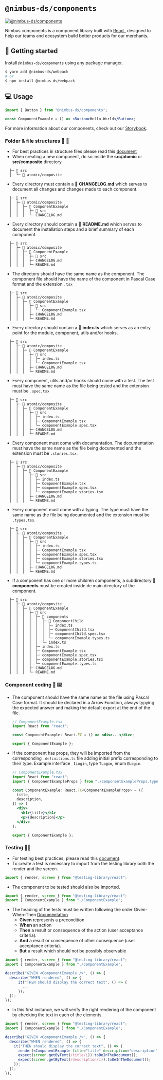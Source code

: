 # `@nimbus-ds/components`

[![@nimbus-ds/components](https://img.shields.io/npm/v/@nimbus-ds/components?label=%40nimbus-ds%2Fcomponents)](https://www.npmjs.com/package/@nimbus-ds/components)

Nimbus components is a component library built with [React](https://reactjs.org), designed to help our teams and ecosystem build better products for our merchants.

## 🚀 Getting started

Install `@nimbus-ds/components` using any package manager.

```sh
$ yarn add @nimbus-ds/webpack
# or
$ npm install @nimbus-ds/webpack
```

## 💻 Usage

```jsx
import { Button } from "@nimbus-ds/components";

const ComponentExample = () => <Button>Hello World</Button>;
```

For more information about our components, check out our [Storybook](https://tiendanube.github.io/nimbus-design-system/).

### Folder & file structures 📁 📄

- For best practices in structure files please read this [document](https://redux.js.org/style-guide/style-guide#structure-files-as-feature-folders-with-single-file-logic)
- When creating a new component, do so inside the **src/atomic** or **src/composite** directory

```
  ├─ 📁 src
  │  └─ 📁 atomic/composite
```

- Every directory must contain a 📄 **CHANGELOG.md** which serves to document all changes and changes made to each component.

```
  ├─ 📁 src
  │  ├─ 📁 atomic/composite
  │  │  ├─ 📁 ComponentExample
  │  │  │  ├─ 📁 src
  │  │  │  └─ CHANGELOG.md
```

- Every directory should contain a 📄 **README.md** which serves to document the installation steps and a brief summary of each component.

```
  ├─ 📁 src
  │  ├─ 📁 atomic/composite
  │  │  ├─ 📁 ComponentExample
  │  │  │  ├─ 📁 src
  │  │  │  ├─ CHANGELOG.md
  │  │  │  └─ README.md
```

- The directory should have the same name as the component. The component file should have the name of the component in Pascal Case format and the extension `.tsx`

```
  ├─ 📁 src
  │  ├─ 📁 atomic/composite
  │  │  ├─ 📁 ComponentExample
  │  │  │  ├─ 📁 src
  │  │  │  │  └─ ComponentExample.tsx
  │  │  │  ├─ CHANGELOG.md
  │  │  │  └─ README.md
```

- Every directory should contain a 📄 **index.ts** which serves as an entry point for the module, component, utils and/or hooks.

```
  ├─ 📁 src
  │  ├─ 📁 atomic/composite
  │  │  ├─ 📁 ComponentExample
  │  │  │  ├─ 📁 src
  │  │  │  │  ├─ index.ts
  │  │  │  │  └─ ComponentExample.tsx
  │  │  │  ├─ CHANGELOG.md
  │  │  │  └─ README.md
```

- Every component, utils and/or hooks should come with a test. The test must have the same name as the file being tested and the extension must be `.spec.tsx`

```
  ├─ 📁 src
  │  ├─ 📁 atomic/composite
  │  │  ├─ 📁 ComponentExample
  │  │  │  ├─ 📁 src
  │  │  │  │  ├─ index.ts
  │  │  │  │  ├─ ComponentExample.tsx
  │  │  │  │  └─ componentExample.spec.tsx
  │  │  │  ├─ CHANGELOG.md
  │  │  │  └─ README.md
```

- Every component must come with documentation. The documentation must have the same name as the file being documented and the extension must be `.stories.tsx`.

```
  ├─ 📁 src
  │  ├─ 📁 atomic/composite
  │  │  ├─ 📁 ComponentExample
  │  │  │  ├─ 📁 src
  │  │  │  │  ├─ index.ts
  │  │  │  │  ├─ ComponentExample.tsx
  │  │  │  │  ├─ componentExample.spec.tsx
  │  │  │  │  └─ componentExample.stories.tsx
  │  │  │  ├─ CHANGELOG.md
  │  │  │  └─ README.md
```

- Every component must come with a typing. The type must have the same name as the file being documented and the extension must be `.types.tsx`.

```
  ├─ 📁 src
  │  ├─ 📁 atomic/composite
  │  │  ├─ 📁 ComponentExample
  │  │  │  ├─ 📁 src
  │  │  │  │  ├─ index.ts
  │  │  │  │  ├─ ComponentExample.tsx
  │  │  │  │  ├─ componentExample.spec.tsx
  │  │  │  │  ├─ componentExample.stories.tsx
  │  │  │  │  └─ componentExample.types.ts
  │  │  │  ├─ CHANGELOG.md
  │  │  │  └─ README.md
```

- If a component has one or more children components, a subdirectory **📁 components** must be created inside de main directory of the component.

```
  ├─ 📁 src
  │  ├─ 📁 atomic/composite
  │  │  ├─ 📁 ComponentExample
  │  │  │  ├─ 📁 src
  │  │  │  │  ├─ 📁 components
  │  │  │  │  │  ├─ 📁 ComponentChild
  │  │  │  │  │  │  ├─ index.ts
  │  │  │  │  │  │  ├─ ComponentChild.tsx
  │  │  │  │  │  │  ├─ componentChild.spec.tsx
  │  │  │  │  │  │  └─ componentExample.types.ts
  │  │  │  │  │  └─ index.ts
  │  │  │  │  ├─ index.ts
  │  │  │  │  ├─ ComponentExample.tsx
  │  │  │  │  ├─ componentExample.spec.tsx
  │  │  │  │  ├─ componentExample.stories.tsx
  │  │  │  │  └─ componentExample.types.ts
  │  │  │  ├─ CHANGELOG.md
  │  │  │  └─ README.md
```

### Component coding 🤖 ⌨️

- The component should have the same name as the file using Pascal Case format. It should be declared in a Arrow Function, always typying the expected answer and making the default export at the end of the file.

  ```jsx
  // ComponentExample.tsx
  import React from "react";

  const ComponentExample: React.FC = () => <div>...</div>;

  export { ComponentExample };
  ```

- If the component has props, they will be imported from the corresponding `.definitions.ts` file adding initial prefix corresponding to their type. Example interface ` ILogin`, type `TLogin`, enum `ELogin`.

  ```jsx
  // ComponentExample.tsx
  import React from "react";
  import { ComponentExampleProps } from "./componentExampleProps.types";

  const ComponentExample: React.FC<ComponentExampleProps> = ({
    title,
    description,
  }) => (
    <div>
      <h1>{title}</h1>
      <p>{description}</p>
    </div>
  );

  export { ComponentExample };
  ```

### Testing 🧪🔬

- For testing best practices, please read this [document](https://kentcdodds.com/blog/common-mistakes-with-react-testing-library).
- To create a test is necessary to import from the testing library both the render and the screen.

```jsx
import { render, screen } from "@testing-library/react";
```

- The component to be tested should also be imported.

```jsx
import { render, screen } from "@testing-library/react";
import { ComponentExample } from "./ComponentExample";
```

- The heading of the tests must be written following the order Given-When-Then [Documentation](https://cucumber.io/docs/gherkin/reference/)
  - **Given** represents a precondition
  - **When** an action
  - **Then** a result or consequence of the action (user acceptance criteria).
  - **And** a result or consequence of other consequence (user acceptance criteria).
  - **But** a result which should not be possibly observable

```jsx
import { render, screen } from "@testing-library/react";
import { ComponentExample } from "./ComponentExample";

describe("GIVEN <ComponentExample />", () => {
  describe("WHEN rendered", () => {
      it("THEN should display the correct text", () => {
        ...
      });
  });
});
```

- In this first instance, we will verify the right rendering of the component by checking the text in each of the elements.

```jsx
import { render, screen } from "@testing-library/react";
import { ComponentExample } from "./ComponentExample";

describe("GIVEN <ComponentExample />", () => {
  describe("WHEN rendered", () => {
    it("THEN should display the correct text", () => {
      render(<ComponentExample title="title" description="description" />);
      expect(screen.getByText(/title/i)).toBeInTheDocument();
      expect(screen.getByText(/description/i)).toBeInTheDocument();
    });
  });
});
```
